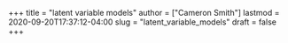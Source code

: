+++
title = "latent variable models"
author = ["Cameron Smith"]
lastmod = 2020-09-20T17:37:12-04:00
slug = "latent_variable_models"
draft = false
+++
